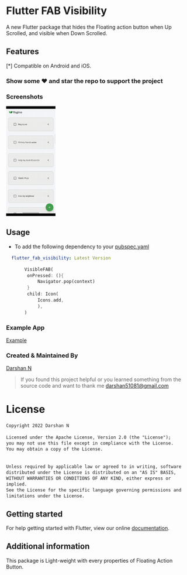 
# Flutter FAB Visibility

A new Flutter package that hides the Floating action button when Up Scrolled, and visible when Down Scrolled.

## Features

[*] Compatible on Android and iOS.

### Show some :heart: and star the repo to support the project

### Screenshots

<img src="ss1.gif" height="300em" />

## Usage

- To add the following dependency to your [pubspec.yaml](https://github.com/darshn-n/flutter_fab_visibility)

```yaml
  flutter_fab_visibility: Latest Version
```

```dart
       VisibleFAB(
        onPressed: (){
            Navigator.pop(context)
        }
        child: Icon(
            Icons.add,
            ),
       )
```

### Example App

[Example](https://github.com/darshn-n/flutter_fab_visibility/blob/master/example/example_app.dart)

### Created & Maintained By

[Darshan N](https://github.com/darshn-n)

> If you found this project helpful or you learned something from the source code and want to thank me <darshan51081@gmail.com>

# License

    Copyright 2022 Darshan N

    Licensed under the Apache License, Version 2.0 (the "License");
    you may not use this file except in compliance with the License.
    You may obtain a copy of the License.


    Unless required by applicable law or agreed to in writing, software
    distributed under the License is distributed on an "AS IS" BASIS,
    WITHOUT WARRANTIES OR CONDITIONS OF ANY KIND, either express or implied.
    See the License for the specific language governing permissions and
    limitations under the License.

## Getting started

For help getting started with Flutter, view our online
[documentation](https://flutter.dev/).

## Additional information

This package is Light-weight with every properties of Floating Action Button.
